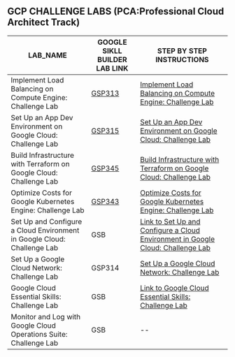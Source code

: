 ## GCP CHALLENGE LABS (PCA:Professional Cloud Architect Track)



|  LAB_NAME |GOOGLE SIKLL BUILDER LAB LINK | STEP BY STEP INSTRUCTIONS |
| --------------- | --------------- | --------------- |
|  Implement Load Balancing on Compute Engine: Challenge Lab  | [GSP313](https://www.cloudskillsboost.google/course_templates/648/labs/469575) | [Implement Load Balancing on Compute Engine: Challenge Lab](https://github.com/tariqsheikhsw/GoogleCloudArchitectLabs/blob/main/Solutions/GSP313.md) |
|  Set Up an App Dev Environment on Google Cloud: Challenge Lab  | [GSP315](https://www.cloudskillsboost.google/course_templates/637/labs/464359) |[ Set Up an App Dev Environment on Google Cloud: Challenge Lab](https://github.com/tariqsheikhsw/GoogleCloudArchitectLabs/blob/main/Solutions/GSP315.md)  |
|  Build Infrastructure with Terraform on Google Cloud: Challenge Lab  | [GSP345](https://www.cloudskillsboost.google/course_templates/636/labs/464836) |[Build Infrastructure with Terraform on Google Cloud: Challenge Lab](https://github.com/tariqsheikhsw/GoogleCloudArchitectLabs/blob/main/Solutions/GSP345.md) |
|  Optimize Costs for Google Kubernetes Engine: Challenge Lab  | [GSP343](https://www.cloudskillsboost.google/course_templates/655/labs/464678) |[Optimize Costs for Google Kubernetes Engine: Challenge Lab](https://github.com/tariqsheikhsw/GoogleCloudArchitectLabs/blob/main/Solutions/GSP343.md) |
|Set Up and Configure a Cloud Environment in Google Cloud: Challenge Lab | GSB |[Link to Set Up and Configure a Cloud Environment in Google Cloud: Challenge Lab](https://github.com/tariqsheikhsw/GoogleCloudArchitectLabs/blob/main/Solutions/GSP321.md) |
|  Set Up a Google Cloud Network: Challenge Lab   | GSP314 |[ Set Up a Google Cloud Network: Challenge Lab ](https://github.com/tariqsheikhsw/GoogleCloudArchitectLabs/blob/main/Solutions/GSP314.md) |
|Google Cloud Essential Skills: Challenge Lab | GSB |[Link to Google Cloud Essential Skills: Challenge Lab](xyz.md) |
|Monitor and Log with Google Cloud Operations Suite: Challenge Lab | GSB |--|
